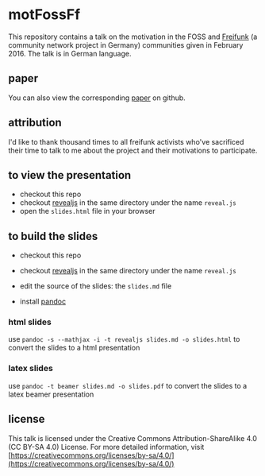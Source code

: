 # motFossFf

This repository contains a talk on the motivation in the FOSS and [Freifunk](https://freifunk.net/) (a community network project in Germany) communities given in February 2016.
The talk is in German language.

## paper

You can also view the corresponding [paper](https://github.com/lusy/hausarbeiten/tree/master/motivFossCn) on github.

## attribution

I'd like to thank thousand times to all freifunk activists who've sacrificed their time to talk to me about the project and their motivations to participate.

## to view the presentation

* checkout this repo
* checkout [revealjs](https://github.com/hakimel/reveal.js) in the same directory under the name `reveal.js`
* open the `slides.html` file in your browser

## to build the slides

* checkout this repo
* checkout [revealjs](https://github.com/hakimel/reveal.js) in the same directory under the name `reveal.js`
* edit the source of the slides: the `slides.md` file

* install [pandoc](https://github.com/jgm/pandoc/releases/)

### html slides

use `pandoc -s --mathjax -i -t revealjs slides.md -o slides.html` to convert the slides to a html presentation

### latex slides

use `pandoc -t beamer slides.md -o slides.pdf` to convert the slides to a latex beamer presentation


## license

This talk is licensed under the Creative Commons Attribution-ShareAlike 4.0 (CC BY-SA 4.0) License. For more detailed information, visit [https://creativecommons.org/licenses/by-sa/4.0/](https://creativecommons.org/licenses/by-sa/4.0/)
